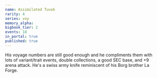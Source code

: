 ```yaml
---
name: Assimilated Tuvok
rarity: 4
series: voy
memory_alpha:
bigbook_tier: 2
events: 18
in_portal: true
published: true
---
```


 His voyage numbers are still good enough and he compliments them with lots of variant/trait events, double collections, a good SEC base, and +9 arena attack. He's a swiss army knife reminiscent of his Borg brother La Forge.
